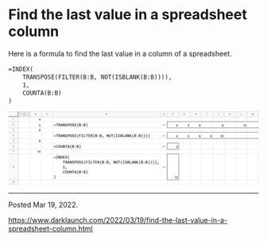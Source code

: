 # Find the last value in a spreadsheet column

Here is a formula to find the last value in a column of a spreadsheet.

```
=INDEX(
    TRANSPOSE(FILTER(B:B, NOT(ISBLANK(B:B)))),
    1,
    COUNTA(B:B)
)
```

<img alt="" src="/img/uploads/2022-03/spreadsheet-last-value-in-column.png" />

---

Posted Mar 19, 2022.

https://www.darklaunch.com/2022/03/19/find-the-last-value-in-a-spreadsheet-column.html